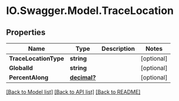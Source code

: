 # IO.Swagger.Model.TraceLocation
## Properties

Name | Type | Description | Notes
------------ | ------------- | ------------- | -------------
**TraceLocationType** | **string** |  | [optional] 
**GlobalId** | **string** |  | [optional] 
**PercentAlong** | [**decimal?**](BigDecimal.md) |  | [optional] 

[[Back to Model list]](../README.md#documentation-for-models) [[Back to API list]](../README.md#documentation-for-api-endpoints) [[Back to README]](../README.md)

